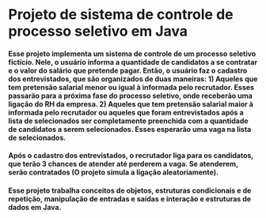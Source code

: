 # Projeto de sistema de controle de processo seletivo em Java
#### Esse projeto implementa um sistema de controle de um processo seletivo fictício. Nele, o usuário informa a quantidade de candidatos a se contratar e o valor do salário que pretende pagar. Então, o usuário faz o cadastro dos entrevistados, que são organizados de duas maneiras: 1) Aqueles que tem pretensão salarial menor ou igual à informada pelo recrutador. Esses passarão para a próxima fase do processo seletivo, onde receberão uma ligação do RH da empresa. 2) Aqueles que tem pretensão salarial maior à informada pelo recrutador ou aqueles que foram entrevistados após a lista de selecionados ser completamente preenchida com a quantidade de candidatos a serem selecionados. Esses esperarão uma vaga na lista de selecionados.
#### Após o cadastro dos entrevistados, o recrutador liga para os candidatos, que terão 3 chances de atender até perderem a vaga. Se atenderem, serão contratados (O projeto simula a ligação aleatoriamente).
#### Esse projeto trabalha conceitos de objetos, estruturas condicionais e de repetição, manipulação de entradas e saídas e interação e estruturas de dados em Java.
